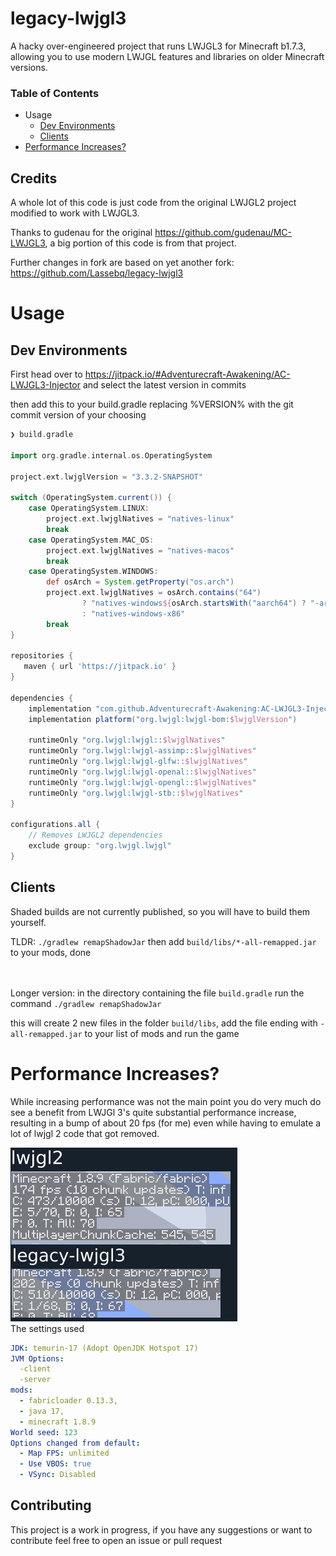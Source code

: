 # legacy-lwjgl3

A hacky over-engineered project that runs LWJGL3 for Minecraft b1.7.3,
allowing you to use modern LWJGL features and libraries on older Minecraft versions.

### Table of Contents
 * Usage
   * [Dev Environments](#dev-environments)
   * [Clients](#Clients)
 * [Performance Increases?](#performance-increases) 

## Credits
A whole lot of this code is just code from the original LWJGL2 project modified to work with LWJGL3.

Thanks to gudenau for the original <https://github.com/gudenau/MC-LWJGL3>, a big portion of this code is from that project.

Further changes in fork are based on yet another fork: <https://github.com/Lassebq/legacy-lwjgl3>

# Usage

## Dev Environments
First head over to https://jitpack.io/#Adventurecraft-Awakening/AC-LWJGL3-Injector and select the latest version in commits

then add this to your build.gradle replacing %VERSION% with the git commit version of your choosing
```groovy
❯ build.gradle

import org.gradle.internal.os.OperatingSystem

project.ext.lwjglVersion = "3.3.2-SNAPSHOT"

switch (OperatingSystem.current()) {
    case OperatingSystem.LINUX:
        project.ext.lwjglNatives = "natives-linux"
        break
    case OperatingSystem.MAC_OS:
        project.ext.lwjglNatives = "natives-macos"
        break
    case OperatingSystem.WINDOWS:
        def osArch = System.getProperty("os.arch")
        project.ext.lwjglNatives = osArch.contains("64")
                ? "natives-windows${osArch.startsWith("aarch64") ? "-arm64" : ""}"
                : "natives-windows-x86"
        break
}

repositories {
   maven { url 'https://jitpack.io' }
}

dependencies {
    implementation "com.github.Adventurecraft-Awakening:AC-LWJGL3-Injector:%VERSION%"
    implementation platform("org.lwjgl:lwjgl-bom:$lwjglVersion")

    runtimeOnly "org.lwjgl:lwjgl::$lwjglNatives"
    runtimeOnly "org.lwjgl:lwjgl-assimp::$lwjglNatives"
    runtimeOnly "org.lwjgl:lwjgl-glfw::$lwjglNatives"
    runtimeOnly "org.lwjgl:lwjgl-openal::$lwjglNatives"
    runtimeOnly "org.lwjgl:lwjgl-opengl::$lwjglNatives"
    runtimeOnly "org.lwjgl:lwjgl-stb::$lwjglNatives"
}

configurations.all {
    // Removes LWJGL2 dependencies
    exclude group: "org.lwjgl.lwjgl"
}
```

## Clients
 Shaded builds are not currently published, so you will have to build them yourself.

 TLDR: `./gradlew remapShadowJar` then add `build/libs/*-all-remapped.jar` to your mods, done
 <br>
 <br>
 <br>

 Longer version: in the directory containing the file `build.gradle` run the command `./gradlew remapShadowJar`

 this will create 2 new files in the folder `build/libs`, add the file ending with `-all-remapped.jar` to your list of mods and run the game
 
# Performance Increases?
While increasing performance was not the main point you do very much do see a benefit from LWJGl 3's quite substantial performance increase,
resulting in a bump of about 20 fps (for me) even while having to emulate a lot of lwjgl 2 code that got removed.

![results](.github/results.png) <br>
The settings used
```yaml
JDK: temurin-17 (Adopt OpenJDK Hotspot 17)
JVM Options:
  -client
  -server
mods:
  - fabricloader 0.13.3,
  - java 17,
  - minecraft 1.8.9
World seed: 123
Options changed from default:
  - Map FPS: unlimited
  - Use VBOS: true
  - VSync: Disabled
```

## Contributing
This project is a work in progress, if you have any suggestions or want to contribute feel free to open an issue or pull
request<br>
